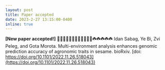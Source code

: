 ```yaml
---
layout: post
title: Paper accepted
date: 2023-2-27 13:15:00-0400
inline: true
---
```

<strong>[New paper accepted!]</strong> 🌷🌷🌷🌷🌷🌷🌷🌷🌷🌷🌷🌷☘️☘️☘️☘️☘️
Idan Sabag, Ye Bi, Zvi Peleg, and Gota Morota. Multi-environment analysis enhances genomic prediction accuracy of agronomic traits in sesame. bioRxiv. [doi: https://doi.org/10.1101/2022.11.26.518043](https://doi.org/10.1101/2022.11.26.518043)